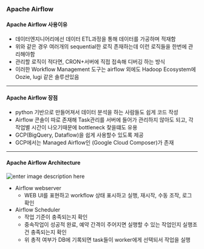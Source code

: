 ﻿### Apache Airflow
#### Apache Airflow 사용이유
- 데이터엔지니어리에선 데이터 ETL과정을 통해 데이터를 가공하며 적재함
- 위와 같은 경우 여러개의 sequential한 로직 존재하는데 이런 로직들을 한번에 관리해야함
- 관리할 로직이 적다면, CRON+서버에 직접 접속해 디버깅 하는 방식 
- 이러한 Workflow Management 도구는 airflow 외에도 Hadoop Ecosystem에 Oozie, lugi 같은 솔루션있음
---
#### Apache Airflow 장점
- python 기반으로 만들어져서 데이터 분석을 하는 사람들도 쉽게 코드 작성
- Airflow 콘솔이 따로 존재해 Task관리를 서버에 들어가 관리하지 않아도 되고, 각 작업별 시간이 나오기때문에 bottleneck 찾을떄도 유용
- GCP(BigQuery, Dataflow)을 쉽게 사용할수 있도록 제공 
- GCP에서는 Managed Airflow인 (Google Cloud Composer)가 존재 
---
#### Apache Airflow Architecture
![enter image description here](https://www.dropbox.com/s/ofbftr7xz9az4jc/Screenshot%202020-02-12%2022.12.42.png?raw=1)
- Airflow webserver 
	- WEB UI를 표현하고 workflow 상태 표시하고 실행, 재시작, 수동 조작, 로그 확인
- Airflow Scheduler
	- 작업 기준이 충족되는지 확인
	- 중속작업이 성공적 완료, 예약 간격이 주어지면 실행할 수 있는 작업인지 실행조건 충족되는지 확인
	- 위 총적 여부가 DB에 기록되면 task들이 worker에게 선택되서 작업을 실행
